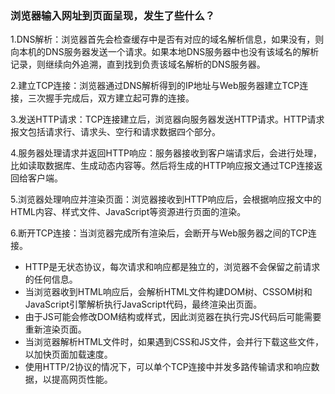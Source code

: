 ### 浏览器输入网址到页面呈现，发生了些什么？
1.DNS解析：浏览器首先会检查缓存中是否有对应的域名解析信息，如果没有，则向本机的DNS服务器发送一个请求。如果本地DNS服务器中也没有该域名的解析记录，则继续向外追溯，直到找到负责该域名解析的DNS服务器。

2.建立TCP连接：浏览器通过DNS解析得到的IP地址与Web服务器建立TCP连接，三次握手完成后，双方建立起可靠的连接。

3.发送HTTP请求：TCP连接建立后，浏览器向服务器发送HTTP请求。HTTP请求报文包括请求行、请求头、空行和请求数据四个部分。

4.服务器处理请求并返回HTTP响应：服务器接收到客户端请求后，会进行处理，比如读取数据库、生成动态内容等。然后将生成的HTTP响应报文通过TCP连接返回给客户端。

5.浏览器处理响应并渲染页面：浏览器接收到HTTP响应后，会根据响应报文中的HTML内容、样式文件、JavaScript等资源进行页面的渲染。

6.断开TCP连接：当浏览器完成所有渲染后，会断开与Web服务器之间的TCP连接。

- HTTP是无状态协议，每次请求和响应都是独立的，浏览器不会保留之前请求的任何信息。
- 当浏览器收到HTML响应后，会解析HTML文件构建DOM树、CSSOM树和JavaScript引擎解析执行JavaScript代码，最终渲染出页面。
- 由于JS可能会修改DOM结构或样式，因此浏览器在执行完JS代码后可能需要重新渲染页面。
- 当浏览器解析HTML文件时，如果遇到CSS和JS文件，会并行下载这些文件，以加快页面加载速度。
- 使用HTTP/2协议的情况下，可以单个TCP连接中并发多路传输请求和响应数据，以提高网页性能。